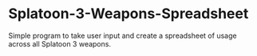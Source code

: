 # Splatoon-3-Weapons-Spreadsheet
Simple program to take user input and create a spreadsheet of usage across all Splatoon 3 weapons.
